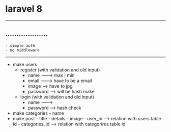 # laravel 8
__________________________________________
## ...................
    - simple auth
    - no middleware    
__________________________________________
- make users
    - register (with validation and old input)
        - name ---> max | min
        - email ---> have to be a email
        - image --> have to jpg
        - password --> will be hash make
    - login (with validation and old input)
        - name --->
        - password --> hash check
- make categories 
        - name 
- make post
        - title
        - details
        - image
        - user_id --> relation with users table id
        - categories_id --> relation with categorires table id
                
